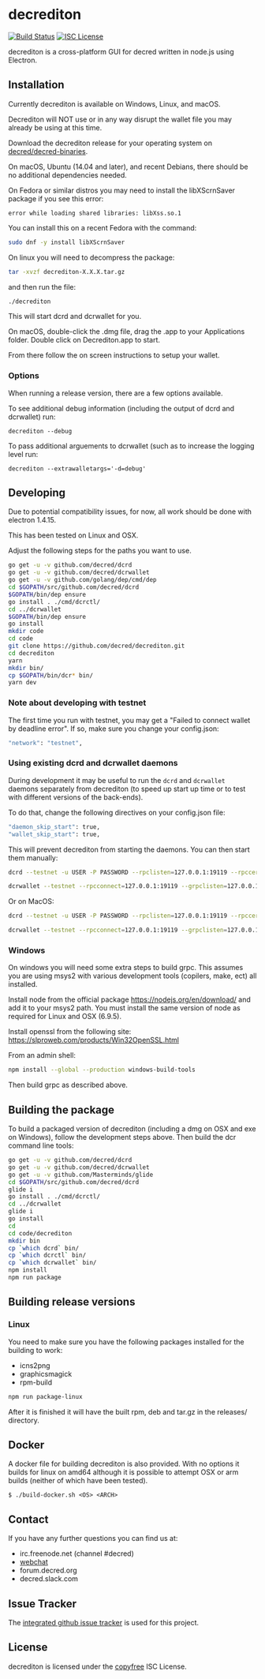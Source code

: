 # decrediton

[![Build Status](https://travis-ci.org/decred/decrediton.png?branch=master)](https://travis-ci.org/decred/decrediton)
[![ISC License](http://img.shields.io/badge/license-ISC-blue.svg)](http://copyfree.org)

decrediton is a cross-platform GUI for decred written in node.js using
Electron.

## Installation

Currently decrediton is available on Windows, Linux, and macOS.

Decrediton will NOT use or in any way disrupt the wallet file you may
already be using at this time.

Download the decrediton release for your operating system on [decred/decred-binaries](https://github.com/decred/decred-binaries/releases).

On macOS, Ubuntu (14.04 and later), and recent Debians, there should be
no additional dependencies needed.

On Fedora or similar distros you may need to install the libXScrnSaver
package if you see this error:
```
error while loading shared libraries: libXss.so.1
```

You can install this on a recent Fedora with the command:

```bash
sudo dnf -y install libXScrnSaver
```

On linux you will need to decompress the package:
```bash
tar -xvzf decrediton-X.X.X.tar.gz
```
and then run the file:
```bash
./decrediton
```

This will start dcrd and dcrwallet for you.

On macOS, double-click the .dmg file, drag the .app to your
Applications folder.  Double click on Decrediton.app to start.

From there follow the on screen instructions to setup your wallet.

### Options

When running a release version, there are a few options available.

To see additional debug information (including the output of dcrd and dcrwallet) run:

```
decrediton --debug
```

To pass additional arguements to dcrwallet (such as to increase the logging level run:

```
decrediton --extrawalletargs='-d=debug'
```

## Developing

Due to potential compatibility issues, for now, all work should be
done with electron 1.4.15.

This has been tested on Linux and OSX.

Adjust the following steps for the paths you want to use.

``` bash
go get -u -v github.com/decred/dcrd
go get -u -v github.com/decred/dcrwallet
go get -u -v github.com/golang/dep/cmd/dep
cd $GOPATH/src/github.com/decred/dcrd
$GOPATH/bin/dep ensure
go install . ./cmd/dcrctl/
cd ../dcrwallet
$GOPATH/bin/dep ensure
go install
mkdir code
cd code
git clone https://github.com/decred/decrediton.git
cd decrediton
yarn
mkdir bin/
cp $GOPATH/bin/dcr* bin/
yarn dev
```

### Note about developing with testnet

The first time you run with testnet, you may get a "Failed to connect wallet by deadline error".  If so, make sure you change your config.json:
```bash
"network": "testnet",
```

### Using existing dcrd and dcrwallet daemons

During development it may be useful to run the `dcrd` and `dcrwallet` daemons separately from decrediton (to speed up start up time or to test with different versions of the back-ends).

To do that, change the following directives on your config.json file:

```bash
"daemon_skip_start": true,
"wallet_skip_start": true,
```

This will prevent decrediton from starting the daemons. You can then start them manually:

```bash
dcrd --testnet -u USER -P PASSWORD --rpclisten=127.0.0.1:19119 --rpccert=$HOME/.dcrd/rpc.cert

dcrwallet --testnet --rpcconnect=127.0.0.1:19119 --grpclisten=127.0.0.1:19121 --noinitialload --tlscurve=P-256 --onetimetlskey --appdata=~/.config/decrediton
```

Or on MacOS:

```bash
dcrd --testnet -u USER -P PASSWORD --rpclisten=127.0.0.1:19119 --rpccert=$HOME/Library/Application\ Support/Dcrd/rpc.cert

dcrwallet --testnet --rpcconnect=127.0.0.1:19119 --grpclisten=127.0.0.1:19121 --noinitialload --tlscurve=P-256 --onetimetlskey --appdata=$HOME/Library/Application\ Support/decrediton
```

### Windows

On windows you will need some extra steps to build grpc.  This assumes
you are using msys2 with various development tools (copilers, make,
ect) all installed.

Install node from the official package https://nodejs.org/en/download/
and add it to your msys2 path.  You must install the same version of node as required for Linux and OSX (6.9.5).

Install openssl from the following site:
https://slproweb.com/products/Win32OpenSSL.html

From an admin shell:

```bash
npm install --global --production windows-build-tools
```

Then build grpc as described above.

## Building the package

To build a packaged version of decrediton (including a dmg on OSX and
exe on Windows), follow the development steps above.  Then build the
dcr command line tools:

```bash
go get -u -v github.com/decred/dcrd
go get -u -v github.com/decred/dcrwallet
go get -u -v github.com/Masterminds/glide
cd $GOPATH/src/github.com/decred/dcrd
glide i
go install . ./cmd/dcrctl/
cd ../dcrwallet
glide i
go install
cd
cd code/decrediton
mkdir bin
cp `which dcrd` bin/
cp `which dcrctl` bin/
cp `which dcrwallet` bin/
npm install
npm run package
```

## Building release versions

### Linux

You need to make sure you have the following packages installed for the building to work:
- icns2png
- graphicsmagick
- rpm-build

```bash
npm run package-linux
```

After it is finished it will have the built rpm, deb and tar.gz in the releases/ directory.

## Docker

A docker file for building decrediton is also provided.  With no options it builds for linux on amd64 although it is possible to attempt OSX or arm builds (neither of which have been tested).

```
$ ./build-docker.sh <OS> <ARCH>
```

## Contact

If you have any further questions you can find us at:

- irc.freenode.net (channel #decred)
- [webchat](https://webchat.freenode.net/?channels=decred)
- forum.decred.org
- decred.slack.com

## Issue Tracker

The
[integrated github issue tracker](https://github.com/decred/decrediton/issues)
is used for this project.

## License

decrediton is licensed under the [copyfree](http://copyfree.org) ISC License.
